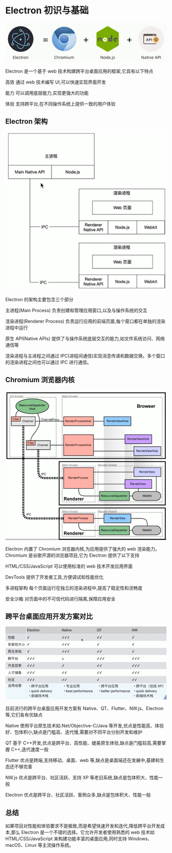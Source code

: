# Electron 初识与基础

![](../../assets/b555b0b58be7ec0d39e3c0da65f3db8d.png)

Electron 是一个基于 web 技术构建跨平台桌面应用的框架,它具有以下特点

高效 通过 web 技术编写 UI,可以快速实现界面开发

能力 可以调用底层能力,实现更强大的功能

体验 支持跨平台,在不同操作系统上提供一致的用户体验

## Electron 架构

![](../../assets/fb21b36e6a7c3e308a5dc55f7087c72c.png)

Electron 的架构主要包含三个部分

主进程(Main Process) 负责创建和管理应用窗口,以及与操作系统的交互

渲染进程(Renderer Process) 负责运行应用的前端页面,每个窗口都在单独的渲染进程中运行

原生 API(Native APIs) 提供了与操作系统底层交互的能力,如文件系统访问、网络通信等

渲染进程与主进程之间通过 IPC(进程间通信)实现消息传递和数据交换。多个窗口的渲染进程之间也可以通过 IPC 进行通信。

## Chromium 浏览器内核

![](../../assets/c9d7b5529fb91f582f111a7aea516309.png)

Electron 内置了 Chromium 浏览器内核,为应用提供了强大的 web 渲染能力。Chromium 是谷歌开源的浏览器项目,它为 Electron 提供了以下支持

HTML/CSS/JavaScript 可以使用标准的 web 技术开发应用界面

DevTools 提供了开发者工具,方便调试和性能优化

多进程架构 每个页面运行在独立的渲染进程中,提高了稳定性和流畅度

安全沙箱 对页面中的不可信代码进行隔离,保障应用安全

## 跨平台桌面应用开发方案对比

![](../../assets/ce79d2d58421feafbfe2fb6eeb62cde4.png)

目前流行的跨平台桌面应用开发方案有 Native、QT、Flutter、NW.js、Electron 等,它们各有优缺点

Native 使用平台原生技术如.Net/Objective-C/Java 等开发,优点是性能高、体验好、包体积小,缺点是门槛高、迭代慢,需要对不同平台分别开发和维护

QT 基于 C++开发,优点是跨平台、高性能、媲美原生体验,缺点是门槛较高,需要掌握 C++,迭代速度一般

Flutter 优点是跨端,支持移动、桌面、web 等,缺点是桌面端还在发展中,基建和生态还不够完善

NW.js 优点是跨平台、社区活跃、支持 XP 等老旧系统,缺点是包体积大、性能一般

Electron 优点是跨平台、社区活跃、案例众多,缺点是包体积大、性能一般

## 总结

如果项目对性能和体验要求不是极致,而是希望快速开发和迭代,降低跨平台开发成本,那么 Electron 是一个不错的选择。它允许开发者使用熟悉的 web 技术如 HTML/CSS/JavaScript 来构建功能丰富的桌面应用,同时支持 Windows、macOS、Linux 等主流操作系统。
